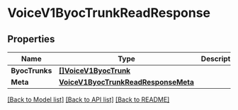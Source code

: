 # VoiceV1ByocTrunkReadResponse

## Properties

Name | Type | Description | Notes
------------ | ------------- | ------------- | -------------
**ByocTrunks** | [**[]VoiceV1ByocTrunk**](voice.v1.byoc_trunk.md) |  | [optional] 
**Meta** | [**VoiceV1ByocTrunkReadResponseMeta**](voice_v1_byoc_trunkReadResponse_meta.md) |  | [optional] 

[[Back to Model list]](../README.md#documentation-for-models) [[Back to API list]](../README.md#documentation-for-api-endpoints) [[Back to README]](../README.md)


